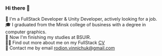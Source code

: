 ### Hi there 👋  


👨‍ I'm a FullStack Developer & Unity Developer, actively looking for a job.   
🎓 I graduated from the Minsk college of business with a degree in computer graphics.  
💪 Now I'm finishing my studies at BSUIR.  
👨‍💻 Find out more about me on my FullStack [CV](https://github.com/RodionWinniePooh/CV/blob/main/Resume%20FullStack%20Developer.pdf)  
📩 Contact me by email rodion.vinnichuk@gmail.com  

 

